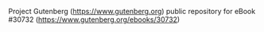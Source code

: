 Project Gutenberg (https://www.gutenberg.org) public repository for eBook #30732 (https://www.gutenberg.org/ebooks/30732)
